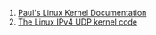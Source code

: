  1. [Paul's Linux Kernel Documentation](https://leapster.org/linux/kernel/)
 2. [The Linux IPv4 UDP kernel code](https://leapster.org/linux/kernel/udp/)
